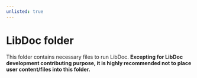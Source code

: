 ```yaml
---
unlisted: true
---
```

# LibDoc folder

This folder contains necessary files to run LibDoc. **Excepting for LibDoc development contributing purpose, it is highly recommended not to place user content/files into this folder.**
